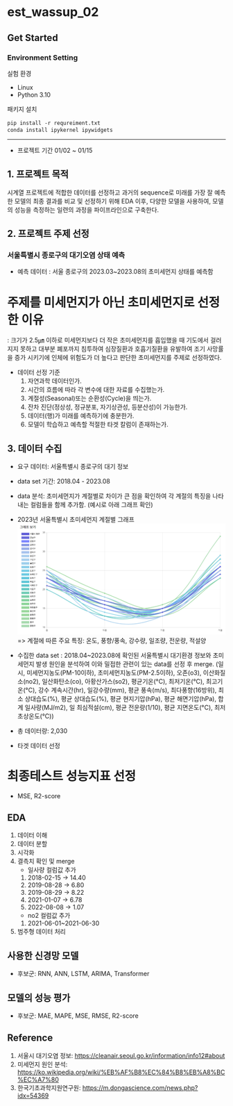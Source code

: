 # est_wassup_02

## Get Started
### Environment Setting
실험 환경
- Linux
- Python 3.10

패키지 설치
```
pip install -r requreiment.txt
conda install ipykernel ipywidgets 
```
---
* 프로젝트 기간 01/02 ~ 01/15
## 1. 프로젝트 목적
시계열 프로젝트에 적합한 데이터를 선정하고 과거의 sequence로 미래를 가장 잘 예측한 모델의 최종 결과를 비교 및 선정하기 위해 EDA 이후, 다양한 모델을 사용하여, 모델의 성능을 측정하는 일련의 과정을 파이프라인으로 구축한다.

## 2. 프로젝트 주제 선정
### 서울특별시 종로구의 대기오염 상태 예측
- 예측 데이터
: 서울 종로구의 2023.03~2023.08의 초미세먼지 상태를 예측함

# 주제를 미세먼지가 아닌 초미세먼지로 선정한 이유
: 크기가 2.5㎛ 이하로 미세먼지보다 더 작은 초미세먼지를 흡입했을 때 기도에서 걸러지지 못하고 대부분 폐포까지 침투하여 심장질환과 호흡기질환을 유발하여 조기 사망률을 증가 시키기에 인체에 위험도가 더 높다고 판단한 초미세먼지를 주제로 선정하였다.

          
- 데이터 선정 기준
    1) 자연과학 데이터인가.
    2) 시간의 흐름에 따라 각 변수에 대한 자료를 수집했는가.
    3) 계절성(Seasonal)또는 순환성(Cycle)을 띄는가. 
    4) 잔차 진단(정상성, 정규분포, 자기상관성, 등분산성)이 가능한가. 
    4) 데이터(행)가 미래를 예측하기에 충분한가.
    5) 모델이 학습하고 예측할 적절한 타겟 칼럼이 존재하는가.

## 3. 데이터 수집
- 요구 데이터: 서울특별시 종로구의 대기 정보
- data set 기간: 2018.04 - 2023.08
- data 분석: 초미세먼지가 계절별로 차이가 큰 점을 확인하여 각 계절의 특징을 나타내는 컬럼들을 함께 추가함. (예시로 아래 그래프 확인)

-  2023년 서울특별시 초미세먼지 계절별 그래프
![image2](./reference/pm2_5.png)
    => 계절에 따른 주요 특징: 온도, 풍향/풍속, 강수량, 일조량, 전운량, 적설양

- 수집한 data set
: 2018.04~2023.08에 확인된 서울특별시 대기환경 정보와 초미세먼지 발생 원인을 분석하여 이와 밀접한 관련이 있는 data를 선정 후 merge.
(일시, 미세먼지농도(PM-10이하), 초미세먼지농도(PM-2.5이하), 오존(o3), 이산화질소(no2), 일산화탄소(co), 아황산가스(so2), 평균기온(°C), 최저기온(°C), 최고기온(°C), 강수 계속시간(hr), 일강수량(mm), 평균 풍속(m/s), 최다풍향(16방위), 최소 상대습도(%), 평균 상대습도(%), 평균 현지기압(hPa), 평균 해면기압(hPa), 합계 일사량(MJ/m2), 일 최심적설(cm), 평균 전운량(1/10), 평균 지면온도(°C), 최저 초상온도(°C))

- 총 데이터량: 2,030
  
- 타겟 데이터 선정

# 최종테스트 성능지표 선정
- MSE, R2-score
## EDA
1. 데이터 이해
2. 데이터 분할
3. 시각화  
4. 결측치 확인 및 merge
    - 일사량 컬럼값 추가
    1) 2018-02-15 → 14.40
    2) 2019-08-28 → 6.80 
    3) 2019-08-29 → 8.22
    4) 2021-01-07 → 6.78
    5) 2022-08-08 → 1.07
    - no2 컬럼값 추가
    1) 2021-06-01~2021-06-30 
5. 범주형 데이터 처리

## 사용한 신경망 모델
- 후보군: RNN, ANN, LSTM, ARIMA, Transformer

## 모델의 성능 평가
- 후보군: MAE, MAPE, MSE, RMSE, R2-score

## Reference
1) 서울시 대기오염 정보: https://cleanair.seoul.go.kr/information/info12#about
2) 미세먼지 원인 분석: https://ko.wikipedia.org/wiki/%EB%AF%B8%EC%84%B8%EB%A8%BC%EC%A7%80
3) 한국기초과학지원연구원: https://m.dongascience.com/news.php?idx=54369
